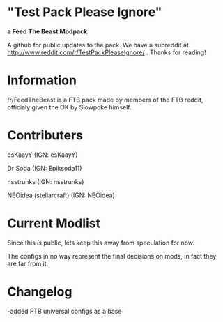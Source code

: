 "Test Pack Please Ignore"
===============
**a Feed The Beast Modpack**

A github for public updates to the pack. We have a subreddit at http://www.reddit.com/r/TestPackPleaseIgnore/ . Thanks for reading!

Information
===============
/r/FeedTheBeast is a FTB pack made by members of the FTB reddit, officialy given the OK by Slowpoke himself.

Contributers
===============

esKaayY (IGN: esKaayY)

Dr Soda (IGN: Epiksoda11)

nsstrunks (IGN: nsstrunks)

NEOidea (stellarcraft) (IGN: NEOidea)

Current Modlist
===============
Since this _is_ public, lets keep this away from speculation for now. 

The configs in no way represent the final decisions on mods, in fact they are far from it.

Changelog
===============

-added FTB universal configs as a base
